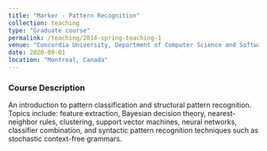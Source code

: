 ```yaml
---
title: "Marker - Pattern Recognition"
collection: teaching
type: "Graduate course"
permalink: /teaching/2014-spring-teaching-1
venue: "Concordia University, Department of Computer Science and Software Engineering"
date: 2020-09-01
location: "Montreal, Canada"
---
```

<h3>Course Description</h3>
An introduction to pattern classification and structural pattern recognition. Topics include: feature extraction, Bayesian decision theory, nearest-neighbor rules, clustering, support vector machines, neural networks, classifier combination, and syntactic pattern recognition techniques such as stochastic context-free grammars.